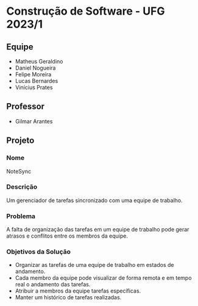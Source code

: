 # Construção de Software - UFG 2023/1

## Equipe

- Matheus Geraldino
- Daniel Nogueira
- Felipe Moreira
- Lucas Bernardes
- Vinícius Prates

## Professor

- Gilmar Arantes

## Projeto

### Nome

NoteSync

### Descrição

Um gerenciador de tarefas sincronizado com uma equipe de trabalho.

### Problema

A falta de organização das tarefas em um equipe de trabalho pode gerar atrasos e conflitos entre os membros da equipe.

### Objetivos da Solução

- Organizar as tarefas de uma equipe de trabalho em estados de andamento.
- Cada membro da equipe pode visualizar de forma remota e em tempo real o andamento das tarefas.
- Atribuir a membros da equipe tarefas específicas.
- Manter um histórico de tarefas realizadas.
